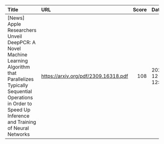 | Title                                                                                                                                                                                        | URL                                  |   Score | Date                |
|:---------------------------------------------------------------------------------------------------------------------------------------------------------------------------------------------|:-------------------------------------|--------:|:--------------------|
| [News] Apple Researchers Unveil DeepPCR: A Novel Machine Learning Algorithm that Parallelizes Typically Sequential Operations in Order to Speed Up Inference and Training of Neural Networks | https://arxiv.org/pdf/2309.16318.pdf |     108 | 2023-12-22 12:19:33 |